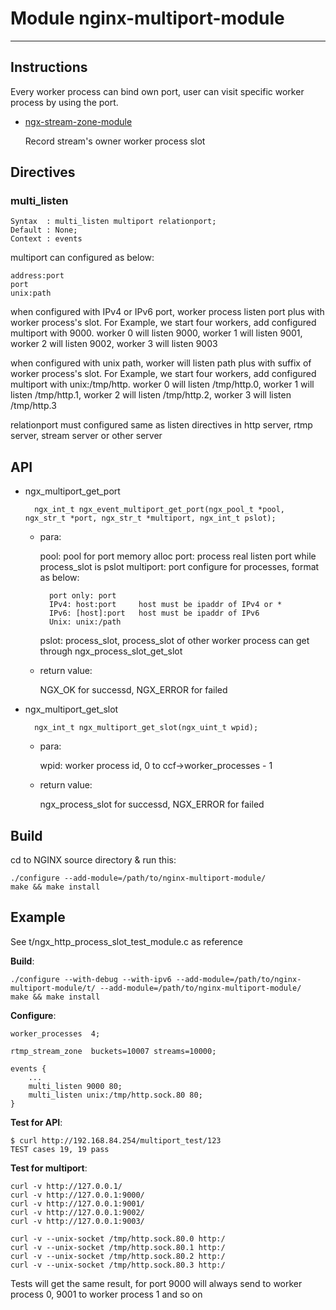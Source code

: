 # Module nginx-multiport-module
---
## Instructions

Every worker process can bind own port, user can visit specific worker process by using the port.

- [ngx-stream-zone-module](doc/ngx-stream-zone-module.md)

	Record stream's owner worker process slot

## Directives

### multi_listen

	Syntax  : multi_listen multiport relationport;
	Default : None;
	Context : events

multiport can configured as below:

	address:port
	port
	unix:path

when configured with IPv4 or IPv6 port, worker process listen port plus with worker process's slot. For Example, we start four workers, add configured multiport with 9000. worker 0 will listen 9000, worker 1 will listen 9001, worker 2 will listen 9002, worker 3 will listen 9003

when configured with unix path, worker will listen path plus with suffix of worker process's slot. For Example, we start four workers, add configured multiport with unix:/tmp/http. worker 0 will listen /tmp/http.0, worker 1 will listen /tmp/http.1, worker 2 will listen /tmp/http.2, worker 3 will listen /tmp/http.3


relationport must configured same as listen directives in http server, rtmp server, stream server or other server

## API

- ngx\_multiport\_get\_port

		ngx_int_t ngx_event_multiport_get_port(ngx_pool_t *pool, ngx_str_t *port, ngx_str_t *multiport, ngx_int_t pslot);

	- para:

		pool: pool for port memory alloc
		port: process real listen port while process\_slot is pslot
		multiport: port configure for processes, format as below:
		
			port only: port
			IPv4: host:port     host must be ipaddr of IPv4 or *
			IPv6: [host]:port   host must be ipaddr of IPv6
			Unix: unix:/path
		
		pslot: process\_slot, process\_slot of other worker process can get through ngx\_process\_slot\_get\_slot

	- return value:

		NGX\_OK for successd, NGX\_ERROR for failed

- ngx\_multiport\_get\_slot

		ngx_int_t ngx_multiport_get_slot(ngx_uint_t wpid);

	- para:

		wpid: worker process id, 0 to ccf->worker_processes - 1

	- return value:

		ngx_process_slot for successd, NGX_ERROR for failed

## Build

cd to NGINX source directory & run this:

	./configure --add-module=/path/to/nginx-multiport-module/
	make && make install

## Example

See t/ngx\_http\_process\_slot\_test\_module.c as reference

**Build**:

	./configure --with-debug --with-ipv6 --add-module=/path/to/nginx-multiport-module/t/ --add-module=/path/to/nginx-multiport-module/
	make && make install

**Configure**:

	worker_processes  4;

	rtmp_stream_zone  buckets=10007 streams=10000;

	events {
		...
		multi_listen 9000 80;
		multi_listen unix:/tmp/http.sock.80 80;
	}

**Test for API**:

	$ curl http://192.168.84.254/multiport_test/123
	TEST cases 19, 19 pass

**Test for multiport**:

	curl -v http://127.0.0.1/
	curl -v http://127.0.0.1:9000/
	curl -v http://127.0.0.1:9001/
	curl -v http://127.0.0.1:9002/
	curl -v http://127.0.0.1:9003/

	curl -v --unix-socket /tmp/http.sock.80.0 http:/
	curl -v --unix-socket /tmp/http.sock.80.1 http:/
	curl -v --unix-socket /tmp/http.sock.80.2 http:/
	curl -v --unix-socket /tmp/http.sock.80.3 http:/

Tests will get the same result, for port 9000 will always send to worker process 0, 9001 to worker process 1 and so on
